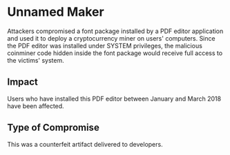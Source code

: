 # Unnamed Maker

Attackers compromised a font package installed by a PDF editor application 
and used it to deploy a cryptocurrency miner on users' computers.
Since the PDF editor was installed under SYSTEM privileges, 
the malicious coinminer code hidden inside the font package 
would receive full access to the victims' system.


## Impact

Users who have installed this PDF editor between January and March 2018 have been affected.

## Type of Compromise

This was a counterfeit artifact delivered to developers.






